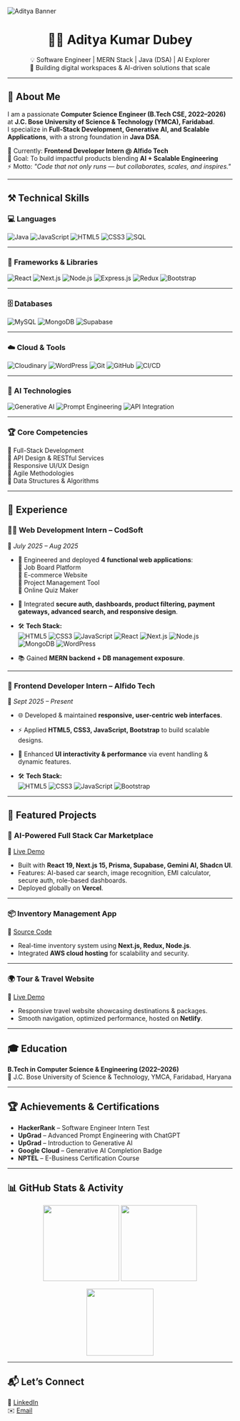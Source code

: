 <!-- Banner -->
![Aditya Banner](https://your-custom-banner-link.com/banner.png)

<h1 align="center">👨‍💻 Aditya Kumar Dubey</h1>
<p align="center">
💡 Software Engineer | MERN Stack | Java (DSA) | AI Explorer <br/>
🚀 Building digital workspaces & AI-driven solutions that scale
</p>

---

## 🚀 About Me
I am a passionate **Computer Science Engineer (B.Tech CSE, 2022–2026)** at **J.C. Bose University of Science & Technology (YMCA), Faridabad**.  
I specialize in **Full-Stack Development, Generative AI, and Scalable Applications**, with a strong foundation in **Java DSA**.  

🌱 Currently: **Frontend Developer Intern @ Alfido Tech**  
🎯 Goal: To build impactful products blending **AI + Scalable Engineering**  
⚡ Motto: *"Code that not only runs — but collaborates, scales, and inspires."*  

---

## ⚒️ Technical Skills  

### 💻 Languages  
![Java](https://img.shields.io/badge/Java-ED8B00?style=for-the-badge&logo=openjdk&logoColor=white)
![JavaScript](https://img.shields.io/badge/JavaScript-F7DF1E?style=for-the-badge&logo=javascript&logoColor=black)
![HTML5](https://img.shields.io/badge/HTML5-E34F26?style=for-the-badge&logo=html5&logoColor=white)
![CSS3](https://img.shields.io/badge/CSS3-1572B6?style=for-the-badge&logo=css3&logoColor=white)
![SQL](https://img.shields.io/badge/SQL-4479A1?style=for-the-badge&logo=postgresql&logoColor=white)

---

### 🚀 Frameworks & Libraries  
![React](https://img.shields.io/badge/React-20232A?style=for-the-badge&logo=react&logoColor=61DAFB)
![Next.js](https://img.shields.io/badge/Next.js-000000?style=for-the-badge&logo=nextdotjs&logoColor=white)
![Node.js](https://img.shields.io/badge/Node.js-339933?style=for-the-badge&logo=node.js&logoColor=white)
![Express.js](https://img.shields.io/badge/Express.js-000000?style=for-the-badge&logo=express&logoColor=white)
![Redux](https://img.shields.io/badge/Redux-764ABC?style=for-the-badge&logo=redux&logoColor=white)
![Bootstrap](https://img.shields.io/badge/Bootstrap-563D7C?style=for-the-badge&logo=bootstrap&logoColor=white)

---

### 🗄️ Databases  
![MySQL](https://img.shields.io/badge/MySQL-4479A1?style=for-the-badge&logo=mysql&logoColor=white)
![MongoDB](https://img.shields.io/badge/MongoDB-47A248?style=for-the-badge&logo=mongodb&logoColor=white)
![Supabase](https://img.shields.io/badge/Supabase-3ECF8E?style=for-the-badge&logo=supabase&logoColor=white)

---

### ☁️ Cloud & Tools  
![Cloudinary](https://img.shields.io/badge/Cloudinary-3448C5?style=for-the-badge&logo=cloudinary&logoColor=white)
![WordPress](https://img.shields.io/badge/WordPress-21759B?style=for-the-badge&logo=wordpress&logoColor=white)
![Git](https://img.shields.io/badge/Git-F05032?style=for-the-badge&logo=git&logoColor=white)
![GitHub](https://img.shields.io/badge/GitHub-181717?style=for-the-badge&logo=github&logoColor=white)
![CI/CD](https://img.shields.io/badge/CI%2FCD-0A0A0A?style=for-the-badge&logo=githubactions&logoColor=white)

---

### 🤖 AI Technologies  
![Generative AI](https://img.shields.io/badge/Generative_AI-FF6F00?style=for-the-badge&logo=google&logoColor=white)
![Prompt Engineering](https://img.shields.io/badge/Prompt_Engineering-4B0082?style=for-the-badge&logo=openai&logoColor=white)
![API Integration](https://img.shields.io/badge/API_Integration-0A66C2?style=for-the-badge&logo=postman&logoColor=white)

---

### 🏆 Core Competencies  
🔹 Full-Stack Development  
🔹 API Design & RESTful Services  
🔹 Responsive UI/UX Design  
🔹 Agile Methodologies  
🔹 Data Structures & Algorithms


---

## 💼 Experience  

### 👨‍💻 Web Development Intern – CodSoft  
📅 *July 2025 – Aug 2025*  

- 🚀 Engineered and deployed **4 functional web applications**:  
  🔹 Job Board Platform  
  🔹 E-commerce Website  
  🔹 Project Management Tool  
  🔹 Online Quiz Maker  

- 🔐 Integrated **secure auth, dashboards, product filtering, payment gateways, advanced search, and responsive design**.  

- 🛠️ **Tech Stack:**  
![HTML5](https://img.shields.io/badge/HTML5-E34F26?style=flat-square&logo=html5&logoColor=white) 
![CSS3](https://img.shields.io/badge/CSS3-1572B6?style=flat-square&logo=css3&logoColor=white) 
![JavaScript](https://img.shields.io/badge/JavaScript-F7DF1E?style=flat-square&logo=javascript&logoColor=black) 
![React](https://img.shields.io/badge/React-20232A?style=flat-square&logo=react&logoColor=61DAFB) 
![Next.js](https://img.shields.io/badge/Next.js-000000?style=flat-square&logo=nextdotjs&logoColor=white) 
![Node.js](https://img.shields.io/badge/Node.js-339933?style=flat-square&logo=node.js&logoColor=white) 
![MongoDB](https://img.shields.io/badge/MongoDB-47A248?style=flat-square&logo=mongodb&logoColor=white) 
![WordPress](https://img.shields.io/badge/WordPress-21759B?style=flat-square&logo=wordpress&logoColor=white)  

- 📚 Gained **MERN backend + DB management exposure**.  

---

### 🎨 Frontend Developer Intern – Alfido Tech  
📅 *Sept 2025 – Present*  

- 🌐 Developed & maintained **responsive, user-centric web interfaces**.  
- ⚡ Applied **HTML5, CSS3, JavaScript, Bootstrap** to build scalable designs.  
- 🎯 Enhanced **UI interactivity & performance** via event handling & dynamic features.  

- 🛠️ **Tech Stack:**  
![HTML5](https://img.shields.io/badge/HTML5-E34F26?style=flat-square&logo=html5&logoColor=white) 
![CSS3](https://img.shields.io/badge/CSS3-1572B6?style=flat-square&logo=css3&logoColor=white) 
![JavaScript](https://img.shields.io/badge/JavaScript-F7DF1E?style=flat-square&logo=javascript&logoColor=black) 
![Bootstrap](https://img.shields.io/badge/Bootstrap-563D7C?style=flat-square&logo=bootstrap&logoColor=white)  
 

---

## 📌 Featured Projects

### 🚗 AI-Powered Full Stack Car Marketplace  
🔗 [Live Demo](https://vehiql-psi.vercel.app/)  
- Built with **React 19, Next.js 15, Prisma, Supabase, Gemini AI, Shadcn UI**.  
- Features: AI-based car search, image recognition, EMI calculator, secure auth, role-based dashboards.  
- Deployed globally on **Vercel**.  

---

### 📦 Inventory Management App  
🔗 [Source Code](https://github.com/adityakumardubey11/inventory-management)  
- Real-time inventory system using **Next.js, Redux, Node.js**.  
- Integrated **AWS cloud hosting** for scalability and security.  

---

### 🌍 Tour & Travel Website  
🔗 [Live Demo](https://jocular-bubblegum-86dd0a.netlify.app/)  
- Responsive travel website showcasing destinations & packages.  
- Smooth navigation, optimized performance, hosted on **Netlify**.  

---

## 🎓 Education
**B.Tech in Computer Science & Engineering (2022–2026)**  
📍 J.C. Bose University of Science & Technology, YMCA, Faridabad, Haryana  

---

## 🏆 Achievements & Certifications
- **HackerRank** – Software Engineer Intern Test  
- **UpGrad** – Advanced Prompt Engineering with ChatGPT  
- **UpGrad** – Introduction to Generative AI  
- **Google Cloud** – Generative AI Completion Badge  
- **NPTEL** – E-Business Certification Course  

---

## 📊 GitHub Stats & Activity
<p align="center">
  <img src="https://github-readme-stats.vercel.app/api?username=adityakumardubey11&show_icons=true&theme=radical" height="170"/>
  <img src="https://github-readme-streak-stats.herokuapp.com/?user=adityakumardubey11&theme=radical" height="170"/>
</p>

<p align="center">
  <img src="https://github-readme-stats.vercel.app/api/top-langs/?username=adityakumardubey11&layout=compact&theme=radical" height="150"/>
</p>

---

## 📬 Let’s Connect
💼 [LinkedIn](https://linkedin.com/in/adityakumardubey11)  
✉️ [Email](mailto:adityakrdubey1981@gmail.com)  

